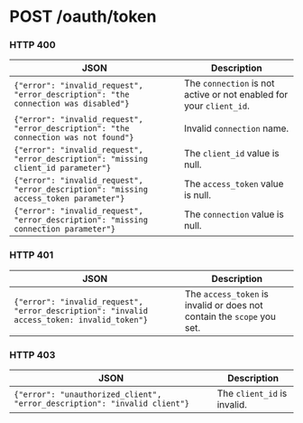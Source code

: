 # POST /oauth/token

### HTTP 400

JSON | Description
---- | -------
`{"error": "invalid_request", "error_description": "the connection was disabled"}` | The `connection` is not active or not enabled for your `client_id`.
`{"error": "invalid_request", "error_description": "the connection was not found"}` | Invalid `connection` name.
`{"error": "invalid_request", "error_description": "missing client_id parameter"}` | The `client_id` value is null.
`{"error": "invalid_request", "error_description": "missing access_token parameter"}` | The `access_token` value is null.
`{"error": "invalid_request", "error_description": "missing connection parameter"}` | The `connection` value is null.

### HTTP 401

JSON | Description
--- | ---
`{"error": "invalid_request", "error_description": "invalid access_token: invalid_token"}` | The `access_token` is invalid or does not contain the `scope` you set.

### HTTP 403
JSON | Description
---- | -------
`{"error": "unauthorized_client", "error_description": "invalid client"}` | The `client_id` is invalid.

